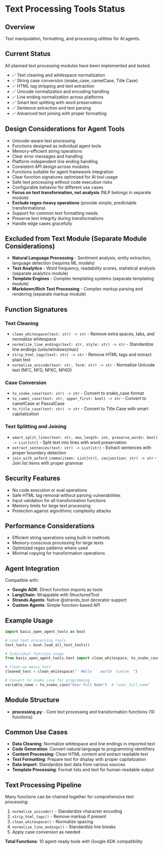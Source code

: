 # Text Processing Tools Status

## Overview
Text manipulation, formatting, and processing utilities for AI agents.

## Current Status
All planned text processing modules have been implemented and tested:
- ✅ Text cleaning and whitespace normalization
- ✅ String case conversion (snake_case, camelCase, Title Case)
- ✅ HTML tag stripping and text extraction
- ✅ Unicode normalization and encoding handling
- ✅ Line ending normalization across platforms
- ✅ Smart text splitting with word preservation
- ✅ Sentence extraction and text parsing
- ✅ Advanced text joining with proper formatting

## Design Considerations for Agent Tools
- Unicode-aware text processing
- Functions designed as individual agent tools
- Memory-efficient string operations
- Clear error messages and handling
- Platform-independent line ending handling
- Consistent API design across modules
- Functions suitable for agent framework integration
- Clear function signatures optimized for AI tool usage
- Safe text processing without code execution risks
- Configurable behavior for different use cases
- **Focus on text transformation, not analysis** (NLP belongs in separate module)
- **Exclude regex-heavy operations** (provide simple, predictable transformations)
- Support for common text formatting needs
- Preserve text integrity during transformations
- Handle edge cases gracefully

## Excluded from Text Module (Separate Module Considerations)
- **Natural Language Processing** - Sentiment analysis, entity extraction, language detection (requires ML models)
- **Text Analytics** - Word frequency, readability scores, statistical analysis (separate analytics module)
- **Template Engines** - Complex templating systems (separate templating module)
- **Markdown/Rich Text Processing** - Complex markup parsing and rendering (separate markup module)

## Function Signatures

### Text Cleaning
- `clean_whitespace(text: str) -> str` - Remove extra spaces, tabs, and normalize whitespace
- `normalize_line_endings(text: str, style: str) -> str` - Standardize line endings (unix/windows/mac)
- `strip_html_tags(text: str) -> str` - Remove HTML tags and extract plain text
- `normalize_unicode(text: str, form: str) -> str` - Normalize Unicode text (NFC, NFD, NFKC, NFKD)

### Case Conversion
- `to_snake_case(text: str) -> str` - Convert to snake_case format
- `to_camel_case(text: str, upper_first: bool) -> str` - Convert to camelCase or PascalCase
- `to_title_case(text: str) -> str` - Convert to Title Case with smart capitalization

### Text Splitting and Joining
- `smart_split_lines(text: str, max_length: int, preserve_words: bool) -> List[str]` - Split text into lines with word preservation
- `extract_sentences(text: str) -> List[str]` - Extract sentences with proper boundary detection
- `join_with_oxford_comma(items: List[str], conjunction: str) -> str` - Join list items with proper grammar

## Security Features
- No code execution or eval operations
- Safe HTML tag removal without parsing vulnerabilities
- Input validation for all transformation functions
- Memory limits for large text processing
- Protection against algorithmic complexity attacks

## Performance Considerations
- Efficient string operations using built-in methods
- Memory-conscious processing for large texts
- Optimized regex patterns where used
- Minimal copying for transformation operations

## Agent Integration
Compatible with:
- **Google ADK**: Direct function imports as tools
- **LangChain**: Wrappable with StructuredTool
- **Strands Agents**: Native @strands_tool decorator support
- **Custom Agents**: Simple function-based API

## Example Usage

```python
import basic_open_agent_tools as boat

# Load text processing tools
text_tools = boat.load_all_text_tools()

# Individual function usage
from basic_open_agent_tools.text import clean_whitespace, to_snake_case

# Clean up messy text
cleaned_text = clean_whitespace("  Hello    world  \\n\\n  ")

# Convert to snake_case for programming
variable_name = to_snake_case("User Full Name")  # "user_full_name"
```

## Module Structure
- **processing.py** - Core text processing and transformation functions (10 functions)

## Common Use Cases
- **Data Cleaning**: Normalize whitespace and line endings in imported text
- **Code Generation**: Convert natural language to programming identifiers
- **Content Processing**: Clean HTML content and extract readable text
- **Text Formatting**: Prepare text for display with proper capitalization
- **Data Import**: Standardize text data from various sources
- **Template Processing**: Format lists and text for human-readable output

## Text Processing Pipeline
Many functions can be chained together for comprehensive text processing:
1. `normalize_unicode()` - Standardize character encoding
2. `strip_html_tags()` - Remove markup if present
3. `clean_whitespace()` - Normalize spacing
4. `normalize_line_endings()` - Standardize line breaks
5. Apply case conversion as needed

**Total Functions**: 10 agent-ready tools with Google ADK compatibility